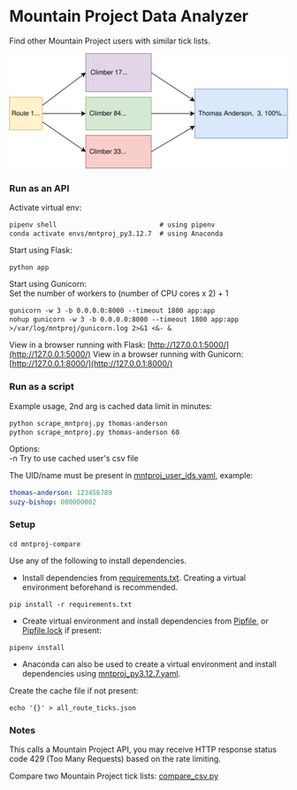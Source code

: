 # Mountain Project Data Analyzer

Find other Mountain Project users with similar tick lists.

![graph](static/mpda.svg)

### Run as an API

Activate virtual env:
```shell script
pipenv shell                          # using pipenv
conda activate envs/mntproj_py3.12.7  # using Anaconda
```

Start using Flask:
```shell script
python app
```

Start using Gunicorn:  
Set the number of workers to (number of CPU cores x 2) + 1
```shell script
gunicorn -w 3 -b 0.0.0.0:8000 --timeout 1800 app:app
nohup gunicorn -w 3 -b 0.0.0.0:8000 --timeout 1800 app:app >/var/log/mntproj/gunicorn.log 2>&1 <&- &

```

View in a browser running with Flask:
[http://127.0.0.1:5000/](http://127.0.0.1:5000/)
View in a browser running with Gunicorn:
[http://127.0.0.1:8000/](http://127.0.0.1:8000/)

### Run as a script

Example usage, 2nd arg is cached data limit in minutes:
```shell script
python scrape_mntproj.py thomas-anderson
python scrape_mntproj.py thomas-anderson 60
```

Options:  
-n Try to use cached user's csv file

The UID/name must be present in [mntproj_user_ids.yaml](mntproj_user_ids.yaml), example:
```yaml
thomas-anderson: 123456789
suzy-bishop: 000000002
```

### Setup

```shell script
cd mntproj-compare
```

Use any of the following to install dependencies.

* Install dependencies from [requirements.txt](requirements.txt). Creating a virtual environment beforehand is recommended.
```shell script
pip install -r requirements.txt
```

* Create virtual environment and install dependencies from [Pipfile](Pipfile), or [Pipfile.lock](Pipfile.lock) if present:
```shell script
pipenv install
```

* Anaconda can also be used to create a virtual environment and install dependencies using [mntproj_py3.12.7.yaml](mntproj_py3.12.7.yaml).

Create the cache file if not present:
```shell script
echo '{}' > all_route_ticks.json
```

### Notes

This calls a Mountain Project API, you may receive HTTP response status code 429 (Too Many Requests) based on the rate limiting.

Compare two Mountain Project tick lists: [compare_csv.py](compare_csv.py)
